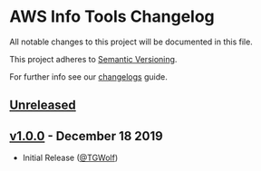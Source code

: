 # AWS Info Tools Changelog

All notable changes to this project will be documented in this file.

This project adheres to [Semantic Versioning](https://semver.org/spec/v2.0.0.html).

For further info see our [changelogs](https://github.com/AntiPhotonltd/changelogs) guide.

## [Unreleased]


## [v1.0.0] - December 18 2019

* Initial Release ([@TGWolf][])

[@TGWolf]: https://github.com/TGWolf

[unreleased]: https://github.com/AntiPhotonltd/aws-info-tools/compare/v1.0.0...HEAD
[v1.0.0]: https://github.com/AntiPhotonltd/aws-info-tools/releases/tag/v1.0.0

